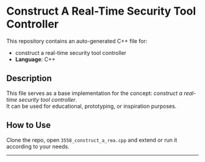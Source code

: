 # Construct A Real-Time Security Tool Controller

This repository contains an auto-generated C++ file for:

- construct a real-time security tool controller
- **Language**: C++

## Description

This file serves as a base implementation for the concept: *construct a real-time security tool controller*.  
It can be used for educational, prototyping, or inspiration purposes.

## How to Use

Clone the repo, open `3558_construct_a_rea.cpp` and extend or run it according to your needs.

---


